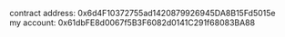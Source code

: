 contract address: 0x6d4F10372755ad1420879926945DA8B15Fd5015e <br>
my account: 0x61dbFE8d0067f5B3F6082d0141C291f68083BA88
